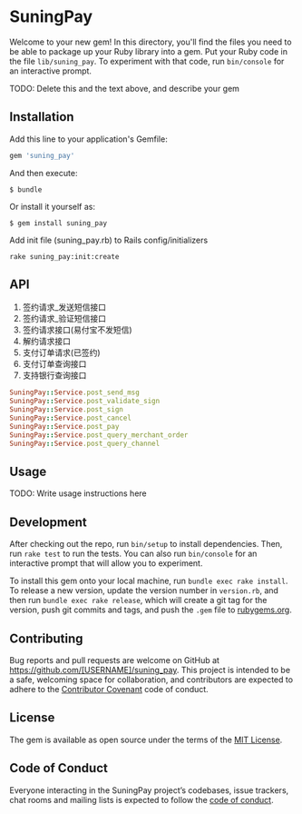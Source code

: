# SuningPay

Welcome to your new gem! In this directory, you'll find the files you need to be able to package up your Ruby library into a gem. Put your Ruby code in the file `lib/suning_pay`. To experiment with that code, run `bin/console` for an interactive prompt.

TODO: Delete this and the text above, and describe your gem

## Installation

Add this line to your application's Gemfile:

```ruby
gem 'suning_pay'
```

And then execute:

    $ bundle

Or install it yourself as:

    $ gem install suning_pay
    
Add init file (suning_pay.rb) to Rails config/initializers

    rake suning_pay:init:create
    
## API

1. 签约请求_发送短信接口
2. 签约请求_验证短信接口
3. 签约请求接口(易付宝不发短信)
4. 解约请求接口
5. 支付订单请求(已签约)
6. 支付订单查询接口
7. 支持银行查询接口
```ruby
SuningPay::Service.post_send_msg
SuningPay::Service.post_validate_sign
SuningPay::Service.post_sign
SuningPay::Service.post_cancel
SuningPay::Service.post_pay
SuningPay::Service.post_query_merchant_order
SuningPay::Service.post_query_channel
```

## Usage

TODO: Write usage instructions here

## Development

After checking out the repo, run `bin/setup` to install dependencies. Then, run `rake test` to run the tests. You can also run `bin/console` for an interactive prompt that will allow you to experiment.

To install this gem onto your local machine, run `bundle exec rake install`. To release a new version, update the version number in `version.rb`, and then run `bundle exec rake release`, which will create a git tag for the version, push git commits and tags, and push the `.gem` file to [rubygems.org](https://rubygems.org).

## Contributing

Bug reports and pull requests are welcome on GitHub at https://github.com/[USERNAME]/suning_pay. This project is intended to be a safe, welcoming space for collaboration, and contributors are expected to adhere to the [Contributor Covenant](http://contributor-covenant.org) code of conduct.

## License

The gem is available as open source under the terms of the [MIT License](http://opensource.org/licenses/MIT).

## Code of Conduct

Everyone interacting in the SuningPay project’s codebases, issue trackers, chat rooms and mailing lists is expected to follow the [code of conduct](https://github.com/[USERNAME]/suning_pay/blob/master/CODE_OF_CONDUCT.md).
